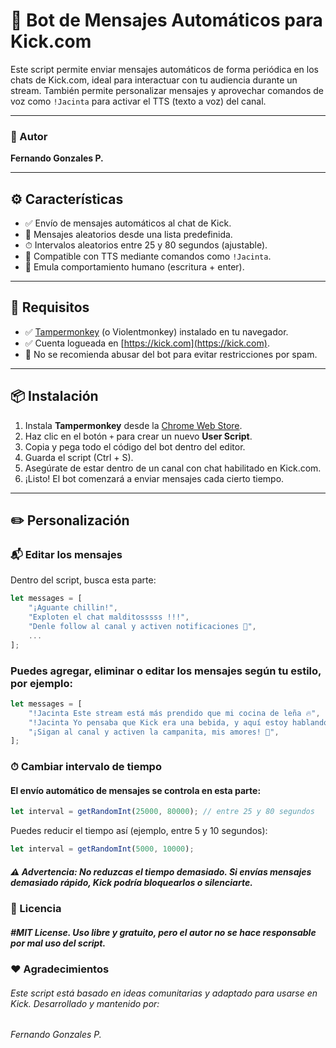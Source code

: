 # 🤖 Bot de Mensajes Automáticos para Kick.com

Este script permite enviar mensajes automáticos de forma periódica en los chats de Kick.com, ideal para interactuar con tu audiencia durante un stream. También permite personalizar mensajes y aprovechar comandos de voz como `!Jacinta` para activar el TTS (texto a voz) del canal.

---

### 👤 Autor
**Fernando Gonzales P.**

---

## ⚙️ Características

- ✅ Envío de mensajes automáticos al chat de Kick.
- 🔄 Mensajes aleatorios desde una lista predefinida.
- ⏱ Intervalos aleatorios entre 25 y 80 segundos (ajustable).
- 🎤 Compatible con TTS mediante comandos como `!Jacinta`.
- 💬 Emula comportamiento humano (escritura + enter).

---

## 🧠 Requisitos

- ✅ [Tampermonkey](https://www.tampermonkey.net/) (o Violentmonkey) instalado en tu navegador.
- ✅ Cuenta logueada en [https://kick.com](https://kick.com).
- 🚫 No se recomienda abusar del bot para evitar restricciones por spam.

---

## 📦 Instalación

1. Instala **Tampermonkey** desde la [Chrome Web Store](https://chrome.google.com/webstore/detail/tampermonkey/dhdgffkkebhmkfjojejmpbldmpobfkfo).
2. Haz clic en el botón `+` para crear un nuevo **User Script**.
3. Copia y pega todo el código del bot dentro del editor.
4. Guarda el script (Ctrl + S).
5. Asegúrate de estar dentro de un canal con chat habilitado en Kick.com.
6. ¡Listo! El bot comenzará a enviar mensajes cada cierto tiempo.

---

## ✏️ Personalización

### 📬 Editar los mensajes

Dentro del script, busca esta parte:

```javascript
let messages = [
    "¡Aguante chillin!",
    "Exploten el chat malditosssss !!!",
    "Denle follow al canal y activen notificaciones 🔔",
    ...
];
```
### Puedes agregar, eliminar o editar los mensajes según tu estilo, por ejemplo:

```javascript
let messages = [
    "!Jacinta Este stream está más prendido que mi cocina de leña 🔥",
    "!Jacinta Yo pensaba que Kick era una bebida, y aquí estoy hablando sola 🤪",
    "¡Sigan al canal y activen la campanita, mis amores! 🔔",
];
```

### ⏱ Cambiar intervalo de tiempo
#### El envío automático de mensajes se controla en esta parte:

```javascript
let interval = getRandomInt(25000, 80000); // entre 25 y 80 segundos
```

Puedes reducir el tiempo así (ejemplo, entre 5 y 10 segundos):

```javascript
let interval = getRandomInt(5000, 10000);
```

##### ⚠️ Advertencia: No reduzcas el tiempo demasiado. Si envías mensajes demasiado rápido, Kick podría bloquearlos o silenciarte.

### 📜 Licencia
##### #MIT License. Uso libre y gratuito, pero el autor no se hace responsable por mal uso del script.

### ❤️ Agradecimientos
###### Este script está basado en ideas comunitarias y adaptado para usarse en Kick. Desarrollado y mantenido por:
###### Fernando Gonzales P.


